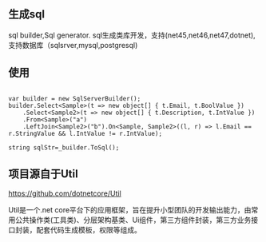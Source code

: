 ## 生成sql

sql builder,Sql generator. 
sql生成类库开发，支持(net45,net46,net47,dotnet),支持数据库（sqlsrver,mysql,postgresql)

## 使用
```

var builder = new SqlServerBuilder();
builder.Select<Sample>(t => new object[] { t.Email, t.BoolValue })
    .Select<Sample2>(t => new object[] { t.Description, t.IntValue })
    .From<Sample>("a")
    .LeftJoin<Sample2>("b").On<Sample, Sample2>((l, r) => l.Email == r.StringValue && l.IntValue != r.IntValue);

string sqlStr=_builder.ToSql();

```

## 项目源自于Util

https://github.com/dotnetcore/Util

Util是一个.net core平台下的应用框架，旨在提升小型团队的开发输出能力，由常用公共操作类(工具类)、分层架构基类、Ui组件，第三方组件封装，第三方业务接口封装，配套代码生成模板，权限等组成。
